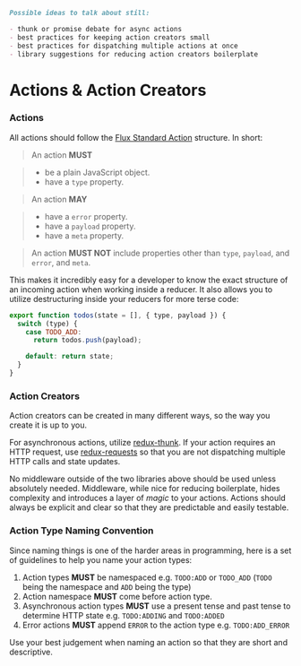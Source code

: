 ```markdown
Possible ideas to talk about still:

- thunk or promise debate for async actions
- best practices for keeping action creators small
- best practices for dispatching multiple actions at once
- library suggestions for reducing action creators boilerplate
```

# Actions & Action Creators

### Actions

All actions should follow the [Flux Standard Action](https://github.com/acdlite/flux-standard-action) structure. In short:

> An action **MUST**

> - be a plain JavaScript object.
> - have a `type` property.

> An action **MAY**

> - have a `error` property.
> - have a `payload` property.
> - have a `meta` property.

> An action **MUST NOT** include properties other than `type`, `payload`, and `error`, and `meta`.

This makes it incredibly easy for a developer to know the exact structure of an incoming action when working inside a reducer. It also allows you to utilize destructuring inside your reducers for more terse code:

```javascript
export function todos(state = [], { type, payload }) {
  switch (type) {
    case TODO_ADD:
      return todos.push(payload);

    default: return state;
  }
}
```

### Action Creators

Action creators can be created in many different ways, so the way you create it is up to you.

For asynchronous actions, utilize [redux-thunk](https://github.com/gaearon/redux-thunk). If your action requires an HTTP request, use [redux-requests](https://github.com/idolize/redux-requests) so that you are not dispatching multiple HTTP calls and state updates.

No middleware outside of the two libraries above should be used unless absolutely needed. Middleware, while nice for reducing boilerplate, hides complexity and introduces a layer of _magic_ to your actions. Actions should always be explicit and clear so that they are predictable and easily testable.

### Action Type Naming Convention

Since naming things is one of the harder areas in programming, here is a set of guidelines to help you name your action types:

1. Action types **MUST** be namespaced e.g. `TODO:ADD` or `TODO_ADD` (`TODO` being the namespace and `ADD` being the type)
2. Action namespace **MUST** come before action type.
3. Asynchronous action types **MUST** use a present tense and past tense to determine HTTP state e.g. `TODO:ADDING` and `TODO:ADDED`
4. Error actions **MUST** append `ERROR` to the action type e.g. `TODO:ADD_ERROR`

Use your best judgement when naming an action so that they are short and descriptive.
